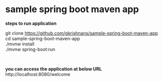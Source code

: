 # sample spring boot maven app

**steps to run application**
</br>

git clone https://github.com/gkrishnans/sample-spring-boot-maven-app </br>
cd sample-spring-boot-maven-app</br>
./mvnw install</br>
./mvnw spring-boot:run</br>

</br>

**you can access the application at below URL**
</br>
http://localhost:8080/welcome

